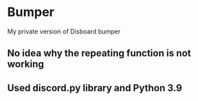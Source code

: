 # Bumper
My private version of Disboard bumper
## No idea why the repeating function is not working
## Used discord.py library and Python 3.9